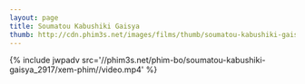 ```yaml
---
layout: page
title: Soumatou Kabushiki Gaisya
thumb: http://cdn.phim3s.net/images/films/thumb/soumatou-kabushiki-gaisya-soumatou-kabushiki-gaisya-2012.jpg
---
```

{% include jwpadv src='//phim3s.net/phim-bo/soumatou-kabushiki-gaisya_2917/xem-phim//video.mp4' %}